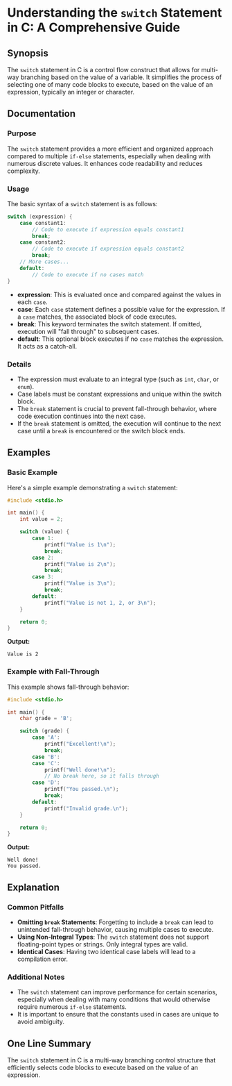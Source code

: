 <!--
Meta Description: # Understanding the `switch` Statement in C: A Comprehensive Guide ## Synopsis The `switch` statement in C is a control flow construct that allows for...
Meta Keywords: case, switch, break, statement, value
-->

# Understanding the `switch` Statement in C: A Comprehensive Guide

## Synopsis
The `switch` statement in C is a control flow construct that allows for multi-way branching based on the value of a variable. It simplifies the process of selecting one of many code blocks to execute, based on the value of an expression, typically an integer or character.

## Documentation
### Purpose
The `switch` statement provides a more efficient and organized approach compared to multiple `if-else` statements, especially when dealing with numerous discrete values. It enhances code readability and reduces complexity.

### Usage
The basic syntax of a `switch` statement is as follows:

```c
switch (expression) {
    case constant1:
        // Code to execute if expression equals constant1
        break;
    case constant2:
        // Code to execute if expression equals constant2
        break;
    // More cases...
    default:
        // Code to execute if no cases match
}
```

- **expression**: This is evaluated once and compared against the values in each `case`.
- **case**: Each `case` statement defines a possible value for the expression. If a `case` matches, the associated block of code executes.
- **break**: This keyword terminates the switch statement. If omitted, execution will "fall through" to subsequent cases.
- **default**: This optional block executes if no `case` matches the expression. It acts as a catch-all.

### Details
- The expression must evaluate to an integral type (such as `int`, `char`, or `enum`).
- Case labels must be constant expressions and unique within the switch block.
- The `break` statement is crucial to prevent fall-through behavior, where code execution continues into the next case.
- If the `break` statement is omitted, the execution will continue to the next case until a `break` is encountered or the switch block ends.

## Examples
### Basic Example
Here's a simple example demonstrating a `switch` statement:

```c
#include <stdio.h>

int main() {
    int value = 2;

    switch (value) {
        case 1:
            printf("Value is 1\n");
            break;
        case 2:
            printf("Value is 2\n");
            break;
        case 3:
            printf("Value is 3\n");
            break;
        default:
            printf("Value is not 1, 2, or 3\n");
    }

    return 0;
}
```
**Output:**
```
Value is 2
```

### Example with Fall-Through
This example shows fall-through behavior:

```c
#include <stdio.h>

int main() {
    char grade = 'B';

    switch (grade) {
        case 'A':
            printf("Excellent!\n");
            break;
        case 'B':
        case 'C':
            printf("Well done!\n");
            // No break here, so it falls through
        case 'D':
            printf("You passed.\n");
            break;
        default:
            printf("Invalid grade.\n");
    }

    return 0;
}
```
**Output:**
```
Well done!
You passed.
```

## Explanation
### Common Pitfalls
- **Omitting `break` Statements**: Forgetting to include a `break` can lead to unintended fall-through behavior, causing multiple cases to execute.
- **Using Non-Integral Types**: The `switch` statement does not support floating-point types or strings. Only integral types are valid.
- **Identical Cases**: Having two identical case labels will lead to a compilation error.

### Additional Notes
- The `switch` statement can improve performance for certain scenarios, especially when dealing with many conditions that would otherwise require numerous `if-else` statements.
- It is important to ensure that the constants used in cases are unique to avoid ambiguity.

## One Line Summary
The `switch` statement in C is a multi-way branching control structure that efficiently selects code blocks to execute based on the value of an expression.